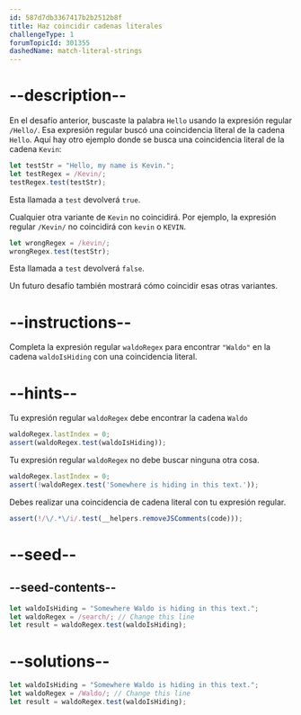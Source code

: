 ```yaml
---
id: 587d7db3367417b2b2512b8f
title: Haz coincidir cadenas literales
challengeType: 1
forumTopicId: 301355
dashedName: match-literal-strings
---
```


# --description--

En el desafío anterior, buscaste la palabra `Hello` usando la expresión regular `/Hello/`. Esa expresión regular buscó una coincidencia literal de la cadena `Hello`. Aquí hay otro ejemplo donde se busca una coincidencia literal de la cadena `Kevin`:

```js
let testStr = "Hello, my name is Kevin.";
let testRegex = /Kevin/;
testRegex.test(testStr);
```

Esta llamada a `test` devolverá `true`.

Cualquier otra variante de `Kevin` no coincidirá. Por ejemplo, la expresión regular `/Kevin/` no coincidirá con `kevin` o `KEVIN`.

```js
let wrongRegex = /kevin/;
wrongRegex.test(testStr);
```

Esta llamada a `test` devolverá `false`.

Un futuro desafío también mostrará cómo coincidir esas otras variantes.

# --instructions--

Completa la expresión regular `waldoRegex` para encontrar `"Waldo"` en la cadena `waldoIsHiding` con una coincidencia literal.

# --hints--

Tu expresión regular `waldoRegex` debe encontrar la cadena `Waldo`

```js
waldoRegex.lastIndex = 0;
assert(waldoRegex.test(waldoIsHiding));
```

Tu expresión regular `waldoRegex` no debe buscar ninguna otra cosa.

```js
waldoRegex.lastIndex = 0;
assert(!waldoRegex.test('Somewhere is hiding in this text.'));
```

Debes realizar una coincidencia de cadena literal con tu expresión regular.

```js
assert(!/\/.*\/i/.test(__helpers.removeJSComments(code)));
```

# --seed--

## --seed-contents--

```js
let waldoIsHiding = "Somewhere Waldo is hiding in this text.";
let waldoRegex = /search/; // Change this line
let result = waldoRegex.test(waldoIsHiding);
```

# --solutions--

```js
let waldoIsHiding = "Somewhere Waldo is hiding in this text.";
let waldoRegex = /Waldo/; // Change this line
let result = waldoRegex.test(waldoIsHiding);
```
